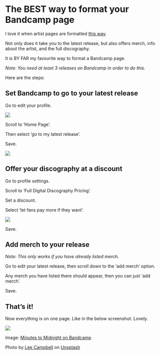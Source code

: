 # The BEST way to format your Bandcamp page



I love it when artist pages are formatted [this way](https://unlockyoursound.io/wp-content/uploads/2021/08/Screenshot-2021-08-03-at-13.48.38.png).

Not only does it take you to the latest release, but also offers merch, info about the artist, and the full discography.

It is BY FAR my favourite way to format a Bandcamp page.

*Note: You need at least 3 releases on Bandcamp in order to do this.*

Here are the steps:

Set Bandcamp to go to your latest release
-----------------------------------------

Go to edit your profile.

![](https://unlockyoursound.io/wp-content/uploads/2021/08/Edit-profile-bandcamp-1.jpg)

Scroll to ‘Home Page’.

Then select ‘go to my latest release’.

Save.

![](https://unlockyoursound.io/wp-content/uploads/2021/08/Screenshot-2021-08-03-at-13.44.23.png)

Offer your discography at a discount
------------------------------------

Go to profile settings.

Scroll to ‘Full Digital Discography Pricing’.

Set a discount.

Select ‘let fans pay more if they want’.

![](https://unlockyoursound.io/wp-content/uploads/2021/08/Bandcamp-discography-discount-1024x319.jpg)

Save.

Add merch to your release
-------------------------

*Note: This only works if you have already listed merch.*

Go to edit your latest release, then scroll down to the ‘add merch’ option.

Any merch you have listed there should appear, then you can just ‘add merch’.

Save.

That’s it!
----------

Now everything is on one page. Like in the below screenshot. Lovely.

![](https://unlockyoursound.io/wp-content/uploads/2021/08/Screenshot-2021-08-03-at-13.48.38-1020x1024.png)

Image: [Minutes to Midnight on Bandcamp](https://music.minutestomidnight.co.uk/album/after-1989-a-trip-to-freedom)

Photo by [Lee Campbell](https://unsplash.com/@leecampbell?utm_source=unsplash&utm_medium=referral&utm_content=creditCopyText) on [Unsplash](https://unsplash.com/s/photos/music-marketing?utm_source=unsplash&utm_medium=referral&utm_content=creditCopyText)

